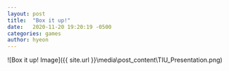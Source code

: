 ```yaml
---
layout: post
title:  "Box it up!"
date:   2020-11-20 19:20:19 -0500
categories: games
author: hyeon
---
```


![Box it up! Image]({{ site.url }}\media\post_content\TIU_Presentation.png)
